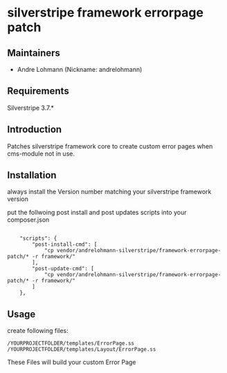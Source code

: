# silverstripe framework errorpage patch

## Maintainers

 * Andre Lohmann (Nickname: andrelohmann)
  <lohmann dot andre at googlemail dot com>

## Requirements

Silverstripe 3.7.*

## Introduction

Patches silverstripe framework core to create custom error pages when cms-module not in use.

## Installation

always install the Version number matching your silverstripe framework version

put the follwoing post install and post updates scripts into your composer.json

```

    "scripts": {
        "post-install-cmd": [
            "cp vendor/andrelohmann-silverstripe/framework-errorpage-patch/* -r framework/"
        ],
        "post-update-cmd": [
            "cp vendor/andrelohmann-silverstripe/framework-errorpage-patch/* -r framework/"
        ]
    },

```

## Usage

create following files:

```
/YOURPROJECTFOLDER/templates/ErrorPage.ss
/YOURPROJECTFOLDER/templates/Layout/ErrorPage.ss
```

These Files will build your custom Error Page
